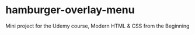 # hamburger-overlay-menu
Mini project for the Udemy course, Modern HTML &amp; CSS from the Beginning

